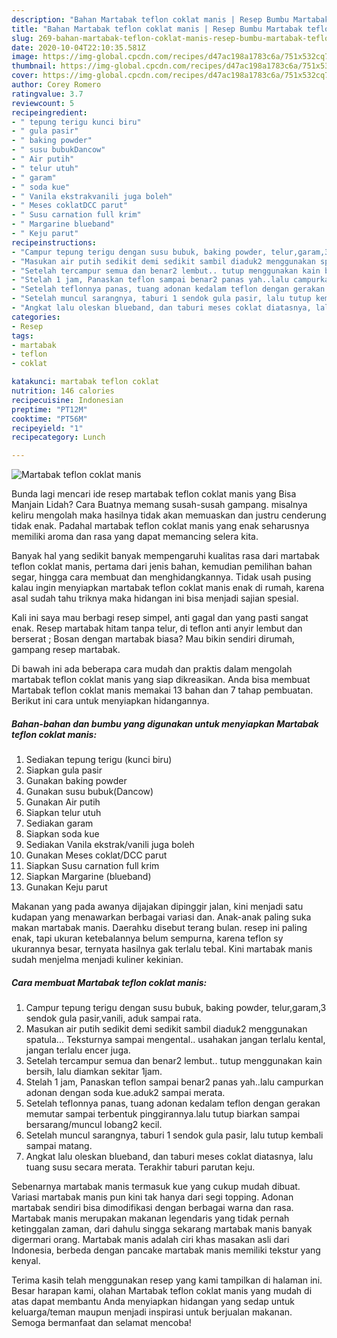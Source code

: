 ```yaml
---
description: "Bahan Martabak teflon coklat manis | Resep Bumbu Martabak teflon coklat manis Yang Enak Banget"
title: "Bahan Martabak teflon coklat manis | Resep Bumbu Martabak teflon coklat manis Yang Enak Banget"
slug: 269-bahan-martabak-teflon-coklat-manis-resep-bumbu-martabak-teflon-coklat-manis-yang-enak-banget
date: 2020-10-04T22:10:35.581Z
image: https://img-global.cpcdn.com/recipes/d47ac198a1783c6a/751x532cq70/martabak-teflon-coklat-manis-foto-resep-utama.jpg
thumbnail: https://img-global.cpcdn.com/recipes/d47ac198a1783c6a/751x532cq70/martabak-teflon-coklat-manis-foto-resep-utama.jpg
cover: https://img-global.cpcdn.com/recipes/d47ac198a1783c6a/751x532cq70/martabak-teflon-coklat-manis-foto-resep-utama.jpg
author: Corey Romero
ratingvalue: 3.7
reviewcount: 5
recipeingredient:
- " tepung terigu kunci biru"
- " gula pasir"
- " baking powder"
- " susu bubukDancow"
- " Air putih"
- " telur utuh"
- " garam"
- " soda kue"
- " Vanila ekstrakvanili juga boleh"
- " Meses coklatDCC parut"
- " Susu carnation full krim"
- " Margarine blueband"
- " Keju parut"
recipeinstructions:
- "Campur tepung terigu dengan susu bubuk, baking powder, telur,garam,3 sendok gula pasir,vanili, aduk sampai rata."
- "Masukan air putih sedikit demi sedikit sambil diaduk2 menggunakan spatula... Teksturnya sampai mengental.. usahakan jangan terlalu kental, jangan terlalu encer juga."
- "Setelah tercampur semua dan benar2 lembut.. tutup menggunakan kain bersih, lalu diamkan sekitar 1jam."
- "Stelah 1 jam, Panaskan teflon sampai benar2 panas yah..lalu campurkan adonan dengan soda kue.aduk2 sampai merata."
- "Setelah teflonnya panas, tuang adonan kedalam teflon dengan gerakan memutar sampai terbentuk pinggirannya.lalu tutup biarkan sampai bersarang/muncul lobang2 kecil."
- "Setelah muncul sarangnya, taburi 1 sendok gula pasir, lalu tutup kembali sampai matang."
- "Angkat lalu oleskan blueband, dan taburi meses coklat diatasnya, lalu tuang susu secara merata. Terakhir taburi parutan keju."
categories:
- Resep
tags:
- martabak
- teflon
- coklat

katakunci: martabak teflon coklat 
nutrition: 146 calories
recipecuisine: Indonesian
preptime: "PT12M"
cooktime: "PT56M"
recipeyield: "1"
recipecategory: Lunch

---
```



![Martabak teflon coklat manis](https://img-global.cpcdn.com/recipes/d47ac198a1783c6a/751x532cq70/martabak-teflon-coklat-manis-foto-resep-utama.jpg)

Bunda lagi mencari ide resep martabak teflon coklat manis yang Bisa Manjain Lidah? Cara Buatnya memang susah-susah gampang. misalnya keliru mengolah maka hasilnya tidak akan memuaskan dan justru cenderung tidak enak. Padahal martabak teflon coklat manis yang enak seharusnya memiliki aroma dan rasa yang dapat memancing selera kita.

Banyak hal yang sedikit banyak mempengaruhi kualitas rasa dari martabak teflon coklat manis, pertama dari jenis bahan, kemudian pemilihan bahan segar, hingga cara membuat dan menghidangkannya. Tidak usah pusing kalau ingin menyiapkan martabak teflon coklat manis enak di rumah, karena asal sudah tahu triknya maka hidangan ini bisa menjadi sajian spesial.

Kali ini saya mau berbagi resep simpel, anti gagal dan yang pasti sangat enak. Resep martabak hitam tanpa telur, di teflon anti anyir lembut dan berserat ; Bosan dengan martabak biasa? Mau bikin sendiri dirumah, gampang resep martabak.


Di bawah ini ada beberapa cara mudah dan praktis dalam mengolah martabak teflon coklat manis yang siap dikreasikan. Anda bisa membuat Martabak teflon coklat manis memakai 13 bahan dan 7 tahap pembuatan. Berikut ini cara untuk menyiapkan hidangannya.

<!--inarticleads1-->

##### Bahan-bahan dan bumbu yang digunakan untuk menyiapkan Martabak teflon coklat manis:

1. Sediakan  tepung terigu (kunci biru)
1. Siapkan  gula pasir
1. Gunakan  baking powder
1. Gunakan  susu bubuk(Dancow)
1. Gunakan  Air putih
1. Siapkan  telur utuh
1. Sediakan  garam
1. Siapkan  soda kue
1. Sediakan  Vanila ekstrak/vanili juga boleh
1. Gunakan  Meses coklat/DCC parut
1. Siapkan  Susu carnation full krim
1. Siapkan  Margarine (blueband)
1. Gunakan  Keju parut


Makanan yang pada awanya dijajakan dipinggir jalan, kini menjadi satu kudapan yang menawarkan berbagai variasi dan. Anak-anak paling suka makan martabak manis. Daerahku disebut terang bulan. resep ini paling enak, tapi ukuran ketebalannya belum sempurna, karena teflon sy ukurannya besar, ternyata hasilnya gak terlalu tebal. Kini martabak manis sudah menjelma menjadi kuliner kekinian. 

<!--inarticleads2-->

##### Cara membuat Martabak teflon coklat manis:

1. Campur tepung terigu dengan susu bubuk, baking powder, telur,garam,3 sendok gula pasir,vanili, aduk sampai rata.
1. Masukan air putih sedikit demi sedikit sambil diaduk2 menggunakan spatula... Teksturnya sampai mengental.. usahakan jangan terlalu kental, jangan terlalu encer juga.
1. Setelah tercampur semua dan benar2 lembut.. tutup menggunakan kain bersih, lalu diamkan sekitar 1jam.
1. Stelah 1 jam, Panaskan teflon sampai benar2 panas yah..lalu campurkan adonan dengan soda kue.aduk2 sampai merata.
1. Setelah teflonnya panas, tuang adonan kedalam teflon dengan gerakan memutar sampai terbentuk pinggirannya.lalu tutup biarkan sampai bersarang/muncul lobang2 kecil.
1. Setelah muncul sarangnya, taburi 1 sendok gula pasir, lalu tutup kembali sampai matang.
1. Angkat lalu oleskan blueband, dan taburi meses coklat diatasnya, lalu tuang susu secara merata. Terakhir taburi parutan keju.


Sebenarnya martabak manis termasuk kue yang cukup mudah dibuat. Variasi martabak manis pun kini tak hanya dari segi topping. Adonan martabak sendiri bisa dimodifikasi dengan berbagai warna dan rasa. Martabak manis merupakan makanan legendaris yang tidak pernah ketinggalan zaman, dari dahulu singga sekarang martabak manis banyak digermari orang. Martabak manis adalah ciri khas masakan asli dari Indonesia, berbeda dengan pancake martabak manis memiliki tekstur yang kenyal. 

Terima kasih telah menggunakan resep yang kami tampilkan di halaman ini. Besar harapan kami, olahan Martabak teflon coklat manis yang mudah di atas dapat membantu Anda menyiapkan hidangan yang sedap untuk keluarga/teman maupun menjadi inspirasi untuk berjualan makanan. Semoga bermanfaat dan selamat mencoba!
